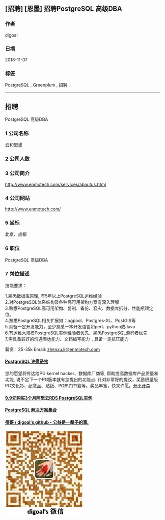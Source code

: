 ## [招聘] [恩墨] 招聘PostgreSQL 高级DBA  
           
### 作者           
digoal          
          
### 日期          
2018-11-07          
          
### 标签          
PostgreSQL , Greenplum , 招聘        
          
----          
          
## 招聘          
PostgreSQL 高级DBA        
           
### 1 公司名称        
云和恩墨  
        
### 2 公司人数        
        
### 3 公司简介        
http://www.enmotech.com/services/aboutus.html  
    
### 4 公司网站        
http://www.enmotech.com/  
        
### 5 坐标          
北京、成都     
          
### 6 职位          
PostgreSQL 高级DBA        
          
### 7 岗位描述     
  
  
技能要求：  
  
1\.熟悉数据库原理, 有5年以上PostgreSQL运维经验  
2\.对PostgreSQL体系结构及各种高可用架构方案有深入理解  
3\.熟悉PostgreSQL高可用架构、复制、备份、容灾、数据库拆分、性能瓶颈定位。  
4\.熟悉PostgreSQL相关扩展如：pgpool、Postgres-XL、PostGIS等  
5\.具备一定开发能力，至少熟悉一本开发语言如perl、python或Java  
6\.有运维大规模PostgreSQL实例经验者优先、熟悉PostgreSQL源码者优先  
7\.需具备较好的沟通表达能力、文档编写能力；具备一定抗压能力  
  
薪资：25-35k  Email: zhenxu.li@enmotech.com  
  
  
  
  
  
  
  
  
  
  
  
  
  
  
  
  
  
  
  
  
  
  
  
  
  
  
  
  
  
  
  
  
  
  
  
  
  
  
  
  
  
  
  
  
  
  
  
  
  
  
  
  
  
  
  
  
  
  
  
  
  
  
  
  
  
  
  
  
  
  
#### [PostgreSQL 许愿链接](https://github.com/digoal/blog/issues/76 "269ac3d1c492e938c0191101c7238216")
您的愿望将传达给PG kernel hacker、数据库厂商等, 帮助提高数据库产品质量和功能, 说不定下一个PG版本就有您提出的功能点. 针对非常好的提议，奖励限量版PG文化衫、纪念品、贴纸、PG热门书籍等，奖品丰富，快来许愿。[开不开森](https://github.com/digoal/blog/issues/76 "269ac3d1c492e938c0191101c7238216").  
  
  
#### [9.9元购买3个月阿里云RDS PostgreSQL实例](https://www.aliyun.com/database/postgresqlactivity "57258f76c37864c6e6d23383d05714ea")
  
  
#### [PostgreSQL 解决方案集合](https://yq.aliyun.com/topic/118 "40cff096e9ed7122c512b35d8561d9c8")
  
  
#### [德哥 / digoal's github - 公益是一辈子的事.](https://github.com/digoal/blog/blob/master/README.md "22709685feb7cab07d30f30387f0a9ae")
  
  
![digoal's wechat](../pic/digoal_weixin.jpg "f7ad92eeba24523fd47a6e1a0e691b59")
  

